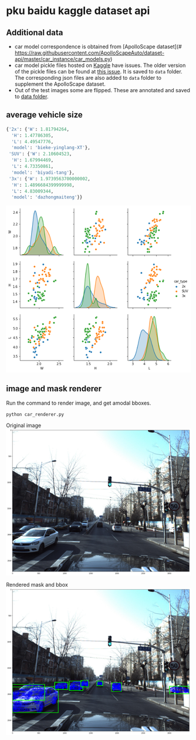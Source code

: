 # pku baidu kaggle dataset api

## Additional data
- car model correspondence is obtained from [ApolloScape dataset](# https://raw.githubusercontent.com/ApolloScapeAuto/dataset-api/master/car_instance/car_models.py)
- car model pickle files hosted on [Kaggle](https://www.kaggle.com/c/pku-autonomous-driving/data) have issues. The older version of the pickle files can be found at [this issue](https://github.com/ApolloScapeAuto/dataset-api/issues/1). It is saved to `data` folder. The corresponding json files are also added to `data` folder to supplement the ApolloScape dataset. 
- Out of the test images some are flipped. These are annotated and saved to [data folder](data).

## average vehicle size
```python
{'2x': {'W': 1.81794264,
  'H': 1.47786305,
  'L': 4.49547776,
  'model': 'bieke-yinglang-XT'},
 'SUV': {'W': 2.10604523,
  'H': 1.67994469,
  'L': 4.73350861,
  'model': 'biyadi-tang'},
 '3x': {'W': 1.9739563700000002,
  'H': 1.4896684399999998,
  'L': 4.83009344,
  'model': 'dazhongmaiteng'}}  
```

![](assets/vehicle_size.png)

## image and mask renderer
Run the command to render image, and get amodal bboxes.
```
python car_renderer.py
```

Original image
![](assets/ID_001d6829a.png)

Rendered mask and bbox
![](assets/ID_001d6829a_render.png)